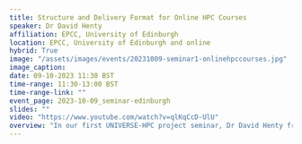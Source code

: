 ```yaml
---
title: Structure and Delivery Format for Online HPC Courses
speaker: Dr David Henty
affiliation: EPCC, University of Edinburgh
location: EPCC, University of Edinburgh and online
hybrid: True
image: "/assets/images/events/20231009-seminar1-onlinehpccourses.jpg"
image_caption: 
date: 09-10-2023 11:30 BST
time-range: 11:30-13:00 BST
time-range-link: ""
event_page: 2023-10-09_seminar-edinburgh
slides: ""
video: "https://www.youtube.com/watch?v=qlKqCcD-UlU"
overview: "In our first UNIVERSE-HPC project seminar, Dr David Henty from EPCC, University of Edinburgh will discuss the pros and cons of a variety of formats for course delivery that EPCC has used for online training before, during and after the pandemic. Join us in-person at the University of Edinburgh or online for this hybrid seminar."
---
```

